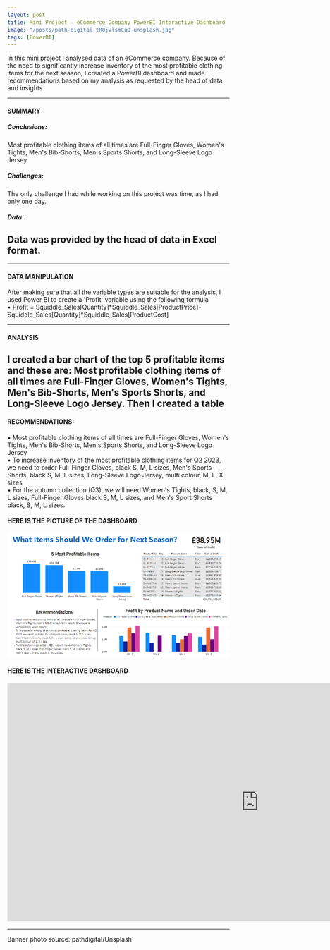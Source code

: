 ```yaml
---
layout: post
title: Mini Project - eCommerce Company PowerBI Interactive Dashboard 
image: "/posts/path-digital-tR0jvlsmCuQ-unsplash.jpg"
tags: [PowerBI]
---
```


In this mini project I analysed data of an eCommerce company. Because of the need to significantly increase inventory of the most profitable clothing items for the next season, I created a PowerBI dashboard and made recommendations based on my analysis as requested by the head of data and insights.

---

#### SUMMARY
##### Conclusions: 
Most profitable clothing items of all times are Full-Finger Gloves, Women's Tights, Men's Bib-Shorts, Men's Sports Shorts, and Long-Sleeve Logo Jersey 
##### Challenges:
The only challenge I had while working on this project was time, as I had only one day. 
##### Data:
Data was provided by the head of data in Excel format. 
---
---
#### DATA MANIPULATION
After making sure that all the variable types are suitable for the analysis, I used Power BI to create a 'Profit' variable using the following formula\
•	Profit = Squiddle_Sales[Quantity]*Squiddle_Sales[ProductPrice]-Squiddle_Sales[Quantity]*Squiddle_Sales[ProductCost] 

---
#### ANALYSIS
I created a bar chart of the top 5 profitable items and these are: Most profitable clothing items of all times are Full-Finger Gloves, Women's Tights, Men's Bib-Shorts, Men's Sports Shorts, and Long-Sleeve Logo Jersey. Then I created a table
---

#### RECOMMENDATIONS:
• Most profitable clothing items of all times are Full-Finger Gloves, Women's Tights, Men's Bib-Shorts, Men's Sports Shorts, and Long-Sleeve Logo Jersey\
• To increase inventory of the most profitable clothing items for Q2 2023, we need to order Full-Finger Gloves, black S, M, L sizes, Men's Sports Shorts, black S, M, L sizes, Long-Sleeve Logo Jersey, multi colour, M, L, X sizes\
• For the autumn collection (Q3), we will need Women's Tights, black, S, M, L sizes, Full-Finger Gloves black S, M, L sizes, and Men's Sport Shorts black, S, M, L sizes.

#### HERE IS THE PICTURE OF THE DASHBOARD
![dashboard](/img/posts/dashboard2.png "dashboard") 



#### HERE IS THE INTERACTIVE DASHBOARD
<iframe title="Dashboard day project" width="1140" height="541.25" src="https://app.powerbi.com/reportEmbed?reportId=67ccd2f0-b1b4-4995-afdb-9f1a65317abd&autoAuth=true&ctid=15830474-cef0-4326-88db-96e5ab019d8a" frameborder="0" allowFullScreen="true"></iframe>

---
Banner photo source: pathdigital/Unsplash



